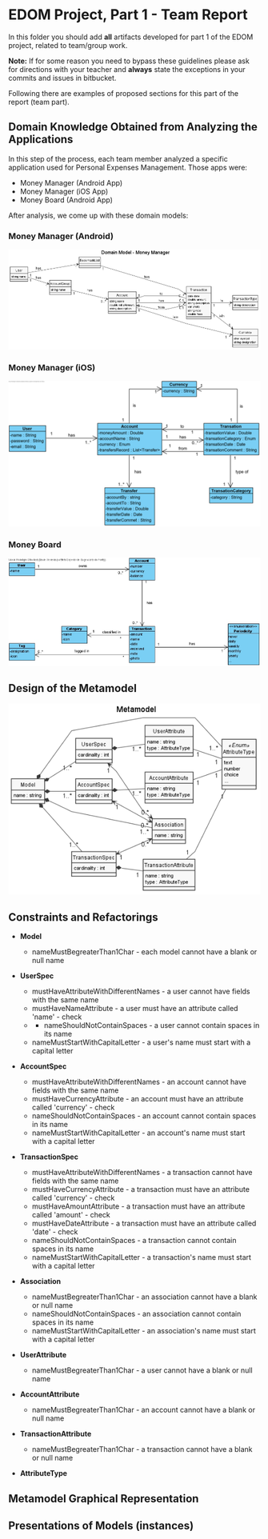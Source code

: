 # EDOM Project, Part 1 - Team Report

In this folder you should add **all** artifacts developed for part 1 of the EDOM project, related to team/group work.

**Note:** If for some reason you need to bypass these guidelines please ask for directions with your teacher and **always** state the exceptions in your commits and issues in bitbucket.

Following there are examples of proposed sections for this part of the report (team part).

## Domain Knowledge Obtained from Analyzing the Applications

In this step of the process, each team member analyzed a specific application used for Personal Expenses Management.
Those apps were:
- Money Manager (Android App)
- Money Manager (iOS App)
- Money Board (Android App)

After analysis, we come up with these domain models:

### Money Manager (Android)
![Money Manager Android Domain Model](../diagrams/domainModel_MoneyManager.png)

### Money Manager (iOS)
![Money Manager iOS Domain Model](../diagrams/MoneyManager_InnimMobileExp.png)

### Money Board
![Money Board Android Domain Model](../diagrams/MoneyBoard.jpg)

## Design of the Metamodel
![MetaModel](../diagrams/metamodel.png)

## Constraints and Refactorings

* **Model**
    * nameMustBegreaterThan1Char - each model cannot have a blank or null name 

* **UserSpec**
    * mustHaveAttributeWithDifferentNames - a user cannot have fields with the same name 
    * mustHaveNameAttribute - a user must have an attribute called 'name' - check
    * * nameShouldNotContainSpaces - a user cannot contain spaces in its name
    * nameMustStartWithCapitalLetter - a user's name must start with a capital letter

* **AccountSpec**
    * mustHaveAttributeWithDifferentNames - an account cannot have fields with the same name
    * mustHaveCurrencyAttribute - an account must have an attribute called 'currency' - check
    * nameShouldNotContainSpaces - an account cannot contain spaces in its name
    * nameMustStartWithCapitalLetter - an account's name must start with a capital letter

* **TransactionSpec**
    * mustHaveAttributeWithDifferentNames - a transaction cannot have fields with the same name 
    * mustHaveCurrencyAttribute - a transaction must have an attribute called 'currency' - check
    * mustHaveAmountAttribute - a transaction must have an attribute called 'amount' - check
    * mustHaveDateAttribute - a transaction must have an attribute called 'date' - check
    * nameShouldNotContainSpaces - a transaction cannot contain spaces in its name
    * nameMustStartWithCapitalLetter - a transaction's name must start with a capital letter

* **Association**
    * nameMustBegreaterThan1Char - an association cannot have a blank or null name
    * nameShouldNotContainSpaces - an association cannot contain spaces in its name
    * nameMustStartWithCapitalLetter - an association's name must start with a capital letter

* **UserAttribute**
    * nameMustBegreaterThan1Char - a user cannot have a blank or null name
    
    
* **AccountAttribute**
    * nameMustBegreaterThan1Char - an account cannot have a blank or null name


* **TransactionAttribute**
    * nameMustBegreaterThan1Char - a transaction cannot have a blank or null name


* **AttributeType**

## Metamodel Graphical Representation

## Presentations of Models (instances)
